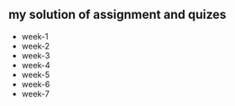 my solution of assignment and quizes
---
- week-1
- week-2
- week-3
- week-4
- week-5
- week-6
- week-7
